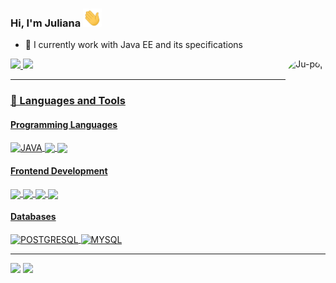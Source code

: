 ### Hi, I'm Juliana <img src="https://raw.githubusercontent.com/ABSphreak/ABSphreak/master/gifs/Hi.gif" width="30px">

- 🔭 I currently work with Java EE and its specifications

<div>
  <a href="https://github.com/juoliver">
  <img height="180em" src="https://github-readme-stats.vercel.app/api?username=juoliver&show_icons=true&theme=radical&include_all_commits=true&count_private=true"/>
  <img height="180em" src="https://github-readme-stats.vercel.app/api/top-langs/?username=juoliver&layout=compact&langs_count=7&theme=radical"/>
  <img align="right" alt="Ju-pop" height="150" style="border-radius:50px;" src="https://user-images.githubusercontent.com/51934347/152003582-ee07c43b-4d4d-4c5e-82ef-846405d94ae0.png">
</div>
  
---
  
### 🧰 Languages and Tools

#### Programming Languages
  <div style="display: inline_block">
    <img align="center" alt="JAVA" src='https://img.shields.io/badge/Java-ED8B00?style=for-the-badge&logo=java&logoColor=white'>
    <img align="center" src="https://img.shields.io/badge/JavaScript-F7DF1E?style=for-the-badge&logo=javascript&logoColor=black">
    <img align="center" src="https://img.shields.io/badge/TypeScript-007ACC?style=for-the-badge&logo=typescript&logoColor=white">   
  </div>

#### Frontend Development
 <div style="display: inline_block">
   <img align="center" src="https://img.shields.io/badge/HTML5-E34F26?style=for-the-badge&logo=html5&logoColor=white">
   <img align="center" src="https://img.shields.io/badge/CSS3-1572B6?style=for-the-badge&logo=css3&logoColor=white" >
   <img align="center" src="https://img.shields.io/badge/Angular-DD0031?style=for-the-badge&logo=angular&logoColor=white">
   <img align="center" src="https://img.shields.io/badge/Bootstrap-563D7C?style=for-the-badge&logo=bootstrap&logoColor=white">
 </div>
  
#### Databases
 <div style="display: inline_block">
  <img align="center" alt="POSTGRESQL" src='https://img.shields.io/badge/PostgreSQL-316192?style=for-the-badge&logo=postgresql&logoColor=white'>
  <img align="center" alt="MYSQL" src="https://img.shields.io/badge/MySQL-00000F?style=for-the-badge&logo=mysql&logoColor=white">
 </div>

---

  <p align="left"> 
   <a href="https://www.linkedin.com/in/juliana-oliver-pereira/" target="_blank">
     <img src="https://img.shields.io/badge/LinkedIn-0077B5?style=for-the-badge&logo=linkedin&logoColor=white" target="_blank"></a> 
  <a href="mailto:juoliverpt@gmail.com">
    <img src="https://img.shields.io/badge/Gmail-D14836?style=for-the-badge&logo=gmail&logoColor=white"></a>
  </p>
  
  
